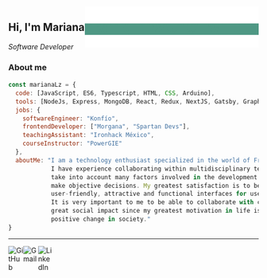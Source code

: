 <img align="right" width="350" src="https://github.com/marianaLz/marianaLz/blob/master/ezgif.com-gif-maker.gif" />

## Hi, I'm Mariana
*Software Developer*
### About me
```javascript
const marianaLz = {
  code: [JavaScript, ES6, Typescript, HTML, CSS, Arduino],
  tools: [NodeJs, Express, MongoDB, React, Redux, NextJS, Gatsby, GraphQL, Git, Jest, TestingLibrary],
  jobs: {
    softwareEngineer: "Konfío",
    frontendDeveloper: ["Morgana", "Spartan Devs"],
    teachingAssistant: "Ironhack México",
    courseInstructor: "PowerGIE"
  },
  aboutMe: "I am a technology enthusiast specialized in the world of Frontend Web Development. 
            I have experience collaborating within multidisciplinary teams, which allows me to 
            take into account many factors involved in the development to propose solutions and 
            make objective decisions. My greatest satisfaction is to be able to create 
            user-friendly, attractive and functional interfaces for users.
            It is very important to me to be able to collaborate with companies that generate 
            great social impact since my greatest motivation in life is to contribute to a 
            positive change in society."
}
```
___
<a href="https://github.com/marianaLz">
  <img align="left" alt="GitHub" width="30px" src="https://img.icons8.com/fluent/48/000000/github.png"/>
</a>
<a href="mailto:marianaglp15@gmail.com">
  <img align="left" alt="Gmail" width="30px" src="https://img.icons8.com/fluent/48/000000/gmail.png"/>
</a>
<a href="https://www.linkedin.com/in/marianalz">
  <img align="left" alt="LinkedIn" width="30px" src="https://img.icons8.com/color/48/000000/linkedin.png" />
</a>

